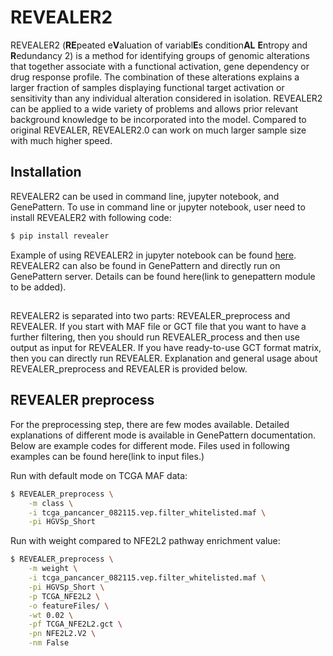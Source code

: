 # REVEALER2

REVEALER2 (**RE**peated e**V**aluation of variabl**E**s condition**AL** **E**ntropy and **R**edundancy 2) is a method for identifying groups of genomic alterations that together associate  with a functional activation, gene dependency or drug response profile. The combination of these alterations explains a larger fraction of samples displaying functional target activation or sensitivity than any individual alteration considered in isolation. REVEALER2 can be applied to a wide variety of problems and allows prior relevant background knowledge to be incorporated into the model. Compared to original REVEALER, REVEALER2.0 can work on much larger sample size with much higher speed.

## Installation

REVEALER2 can be used in command line, jupyter notebook, and GenePattern. To use in command line or jupyter notebook, user need to install REVEALER2 with following code:

```bash
$ pip install revealer
```

Example of using REVEALER2 in jupyter notebook can be found [here](example_notebook/REVEALER_Example.ipynb). REVEALER2 can also be found in GenePattern and directly run on GenePattern server. Details can be found here(link to genepattern module to be added).

##

REVEALER2 is separated into two parts: REVEALER_preprocess and REVEALER. If you start with MAF file or GCT file that you want to have a further filtering, then you should run REVEALER_process and then use output as input for REVEALER. If you have ready-to-use GCT format matrix, then you can directly run REVEALER. Explanation and general usage about REVEALER_preprocess and REVEALER is provided below.

## REVEALER preprocess

For the preprocessing step, there are few modes available. Detailed explanations of different mode is available in GenePattern documentation. Below are example codes for different mode. Files used in following examples can be found here(link to input files.)

Run with default mode on TCGA MAF data:

```bash
$ REVEALER_preprocess \
	-m class \
	-i tcga_pancancer_082115.vep.filter_whitelisted.maf \
	-pi HGVSp_Short
```

Run with weight compared to NFE2L2 pathway enrichment value:

```bash
$ REVEALER_preprocess \
	-m weight \
	-i tcga_pancancer_082115.vep.filter_whitelisted.maf \
	-pi HGVSp_Short \
	-p TCGA_NFE2L2 \
	-o featureFiles/ \
	-wt 0.02 \
	-pf TCGA_NFE2L2.gct \
	-pn NFE2L2.V2 \
	-nm False
```
